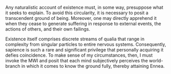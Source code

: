 Any naturalistic account of existence must, in some way, presuppose what it seeks to explain. To avoid this circularity, it is necessary to posit a transcendent ground of being. Moreover, one may directly apprehend it when they cease to generate suffering in response to external events, the actions of others, and their own failings.

Existence itself comprises discrete streams of qualia that range in complexity from singular particles to entire nervous systems. Consequently, sapience is such a rare and significant privilege that personally acquiring it defies coincidence. To make sense of my circumstances, then, I must invoke the MWI and posit that each mind subjectively perceives the world-branch in which it comes to know the ground fully, thereby attaining Ennea.
